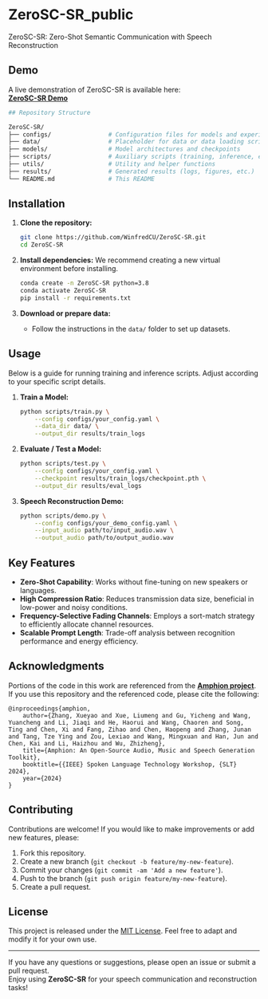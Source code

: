 # ZeroSC-SR_public

ZeroSC-SR: Zero-Shot Semantic Communication with Speech Reconstruction


## Demo

A live demonstration of ZeroSC-SR is available here:  
[**ZeroSC-SR Demo**](https://winfredcu.github.io/ZeroSC-SR_demo/#abstract)


```bash
## Repository Structure

ZeroSC-SR/
├── configs/                # Configuration files for models and experiments
├── data/                   # Placeholder for data or data loading scripts
├── models/                 # Model architectures and checkpoints
├── scripts/                # Auxiliary scripts (training, inference, evaluation)
├── utils/                  # Utility and helper functions
├── results/                # Generated results (logs, figures, etc.)
└── README.md               # This README
```

## Installation

1. **Clone the repository:**
   ```bash
   git clone https://github.com/WinfredCU/ZeroSC-SR.git
   cd ZeroSC-SR
   ```

2. **Install dependencies:**
   We recommend creating a new virtual environment before installing.

   ```bash
   conda create -n ZeroSC-SR python=3.8
   conda activate ZeroSC-SR
   pip install -r requirements.txt
   ```

3. **Download or prepare data:**
   - Follow the instructions in the `data/` folder to set up datasets.

## Usage

Below is a guide for running training and inference scripts. Adjust according to your specific script details.

1. **Train a Model:**
   ```bash
   python scripts/train.py \
       --config configs/your_config.yaml \
       --data_dir data/ \
       --output_dir results/train_logs
   ```

2. **Evaluate / Test a Model:**
   ```bash
   python scripts/test.py \
       --config configs/your_config.yaml \
       --checkpoint results/train_logs/checkpoint.pth \
       --output_dir results/eval_logs
   ```

3. **Speech Reconstruction Demo:**
   ```bash
   python scripts/demo.py \
       --config configs/your_demo_config.yaml \
       --input_audio path/to/input_audio.wav \
       --output_audio path/to/output_audio.wav
   ```

## Key Features

- **Zero-Shot Capability**: Works without fine-tuning on new speakers or languages.
- **High Compression Ratio**: Reduces transmission data size, beneficial in low-power and noisy conditions.
- **Frequency-Selective Fading Channels**: Employs a sort-match strategy to efficiently allocate channel resources.
- **Scalable Prompt Length**: Trade-off analysis between recognition performance and energy efficiency.

## Acknowledgments

Portions of the code in this work are referenced from the [**Amphion project**](https://github.com/open-mmlab/Amphion).  
If you use this repository and the referenced code, please cite the following:

```
@inproceedings{amphion,
    author={Zhang, Xueyao and Xue, Liumeng and Gu, Yicheng and Wang, Yuancheng and Li, Jiaqi and He, Haorui and Wang, Chaoren and Song, Ting and Chen, Xi and Fang, Zihao and Chen, Haopeng and Zhang, Junan and Tang, Tze Ying and Zou, Lexiao and Wang, Mingxuan and Han, Jun and Chen, Kai and Li, Haizhou and Wu, Zhizheng},
    title={Amphion: An Open-Source Audio, Music and Speech Generation Toolkit},
    booktitle={{IEEE} Spoken Language Technology Workshop, {SLT} 2024},
    year={2024}
}
```

## Contributing

Contributions are welcome! If you would like to make improvements or add new features, please:

1. Fork this repository.
2. Create a new branch (`git checkout -b feature/my-new-feature`).
3. Commit your changes (`git commit -am 'Add a new feature'`).
4. Push to the branch (`git push origin feature/my-new-feature`).
5. Create a pull request.

## License

This project is released under the [MIT License](LICENSE). Feel free to adapt and modify it for your own use.

---

If you have any questions or suggestions, please open an issue or submit a pull request.  
Enjoy using **ZeroSC-SR** for your speech communication and reconstruction tasks!
```
